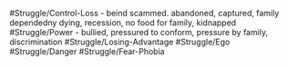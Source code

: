 #Struggle/Control-Loss - beind scammed. abandoned, captured, family dependedny dying, recession, no food for family, kidnapped
#Struggle/Power - bullied, pressured to conform, pressure by family, discrimination
#Struggle/Losing-Advantage
#Struggle/Ego
#Struggle/Danger
#Struggle/Fear-Phobia

